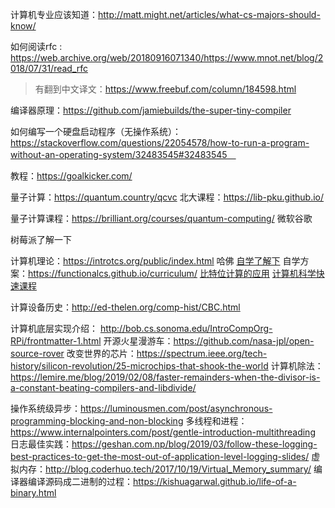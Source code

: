 计算机专业应该知道：http://matt.might.net/articles/what-cs-majors-should-know/

如何阅读rfc : https://web.archive.org/web/20180916071340/https://www.mnot.net/blog/2018/07/31/read_rfc
>有翻到中文译文：https://www.freebuf.com/column/184598.html

编译器原理：https://github.com/jamiebuilds/the-super-tiny-compiler  

如何编写一个硬盘启动程序（无操作系统）：https://stackoverflow.com/questions/22054578/how-to-run-a-program-without-an-operating-system/32483545#32483545　

教程：https://goalkicker.com/

量子计算：https://quantum.country/qcvc
北大课程：https://lib-pku.github.io/

量子计算课程：https://brilliant.org/courses/quantum-computing/  微软谷歌

树莓派了解一下


计算机理论：https://introtcs.org/public/index.html  哈佛
[自学了解下](https://teachyourselfcs.com/)
自学方案：https://functionalcs.github.io/curriculum/
[比特位计算的应用](https://catonmat.net/low-level-bit-hacks)
[计算机科学快速课程](Crash-Course-Computer-Science-Chinese)

计算设备历史：http://ed-thelen.org/comp-hist/CBC.html

计算机底层实现介绍： http://bob.cs.sonoma.edu/IntroCompOrg-RPi/frontmatter-1.html
开源火星漫游车：https://github.com/nasa-jpl/open-source-rover
改变世界的芯片：https://spectrum.ieee.org/tech-history/silicon-revolution/25-microchips-that-shook-the-world
计算机除法：https://lemire.me/blog/2019/02/08/faster-remainders-when-the-divisor-is-a-constant-beating-compilers-and-libdivide/

操作系统级异步：https://luminousmen.com/post/asynchronous-programming-blocking-and-non-blocking
多线程和进程：https://www.internalpointers.com/post/gentle-introduction-multithreading
日志最佳实践：https://geshan.com.np/blog/2019/03/follow-these-logging-best-practices-to-get-the-most-out-of-application-level-logging-slides/
虚拟内存：http://blog.coderhuo.tech/2017/10/19/Virtual_Memory_summary/
编译器编译源码成二进制的过程：https://kishuagarwal.github.io/life-of-a-binary.html
